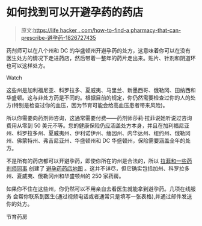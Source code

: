 # 如何找到可以开避孕药的药店

> 原文:[https://life hacker . com/how-to-find-a pharmacy-that-can-prescribe-避孕药-1826727435](https://lifehacker.com/how-to-find-a-pharmacy-that-can-prescribe-birth-control-1826727435)

药剂师可以在八个州和 DC 的华盛顿州开避孕药的处方，这意味着你可以在没有医生处方的情况下走进药店，然后带着一整年的药片走出来。贴片、针剂和阴道环也可以这样处方。

Watch

这些州是加利福尼亚、科罗拉多、夏威夷、马里兰、新墨西哥、俄勒冈、田纳西和华盛顿。这与非处方药是不同的。根据目前的规定，你仍然需要检查过你的人的处方(特别是检查过你的血压，因为节育可能会给高血压患者带来风险)。

所以你需要向药剂师咨询，这通常需要付费——药剂师莎莉·拉菲说她听说过咨询费用从零到 50 美元不等。您的健康保险仍应涵盖处方本身，并且在加利福尼亚州、科罗拉多州、夏威夷州、伊利诺伊州、缅因州、内华达州、纽约州、俄勒冈州、佛蒙特州、弗吉尼亚州、华盛顿州和 DC 华盛顿州，保险需要涵盖全年的处方。

不是所有的药店都可以开避孕药，即使你所在的州是合法的，所以 [拉菲和一些药剂师同事](https://birthcontrolpharmacist.com/about/) 创建了 [避孕药药店地图](https://www.birthcontrolpharmacies.com/) 。这并不详尽，但它确实包括加州、科罗拉多州、夏威夷、俄勒冈州和华盛顿州的 250 家药房。

如果你不住在这些州，你仍然可以不用亲自去看医生就能拿到避孕药。几项在线服务 会帮你联系到医生(通过视频电话或者通常只是填写一张表格),并通过邮件发送你的处方。

节育药房